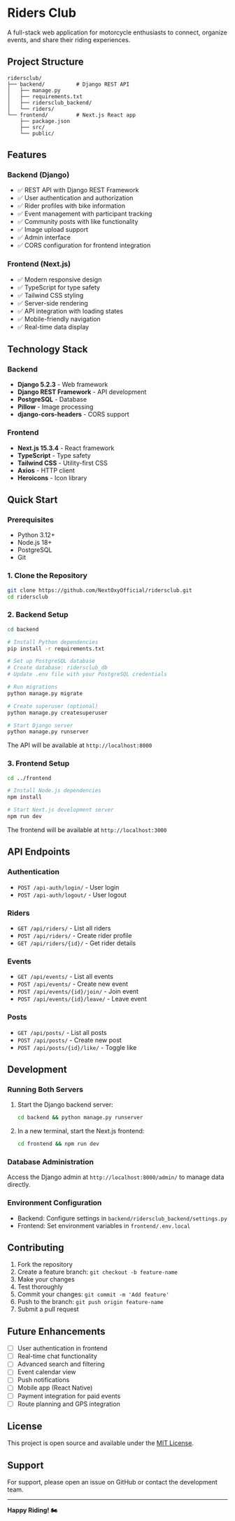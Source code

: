 # Riders Club

A full-stack web application for motorcycle enthusiasts to connect, organize events, and share their riding experiences.

## Project Structure

```
ridersclub/
├── backend/          # Django REST API
│   ├── manage.py
│   ├── requirements.txt
│   ├── ridersclub_backend/
│   └── riders/
└── frontend/         # Next.js React app
    ├── package.json
    ├── src/
    └── public/
```

## Features

### Backend (Django)
- ✅ REST API with Django REST Framework
- ✅ User authentication and authorization
- ✅ Rider profiles with bike information
- ✅ Event management with participant tracking
- ✅ Community posts with like functionality
- ✅ Image upload support
- ✅ Admin interface
- ✅ CORS configuration for frontend integration

### Frontend (Next.js)
- ✅ Modern responsive design
- ✅ TypeScript for type safety
- ✅ Tailwind CSS styling
- ✅ Server-side rendering
- ✅ API integration with loading states
- ✅ Mobile-friendly navigation
- ✅ Real-time data display

## Technology Stack

### Backend
- **Django 5.2.3** - Web framework
- **Django REST Framework** - API development
- **PostgreSQL** - Database
- **Pillow** - Image processing
- **django-cors-headers** - CORS support

### Frontend
- **Next.js 15.3.4** - React framework
- **TypeScript** - Type safety
- **Tailwind CSS** - Utility-first CSS
- **Axios** - HTTP client
- **Heroicons** - Icon library

## Quick Start

### Prerequisites
- Python 3.12+
- Node.js 18+
- PostgreSQL
- Git

### 1. Clone the Repository
```bash
git clone https://github.com/NextOxyOfficial/ridersclub.git
cd ridersclub
```

### 2. Backend Setup
```bash
cd backend

# Install Python dependencies
pip install -r requirements.txt

# Set up PostgreSQL database
# Create database: ridersclub_db
# Update .env file with your PostgreSQL credentials

# Run migrations
python manage.py migrate

# Create superuser (optional)
python manage.py createsuperuser

# Start Django server
python manage.py runserver
```

The API will be available at `http://localhost:8000`

### 3. Frontend Setup
```bash
cd ../frontend

# Install Node.js dependencies
npm install

# Start Next.js development server
npm run dev
```

The frontend will be available at `http://localhost:3000`

## API Endpoints

### Authentication
- `POST /api-auth/login/` - User login
- `POST /api-auth/logout/` - User logout

### Riders
- `GET /api/riders/` - List all riders
- `POST /api/riders/` - Create rider profile
- `GET /api/riders/{id}/` - Get rider details

### Events
- `GET /api/events/` - List all events
- `POST /api/events/` - Create new event
- `POST /api/events/{id}/join/` - Join event
- `POST /api/events/{id}/leave/` - Leave event

### Posts
- `GET /api/posts/` - List all posts
- `POST /api/posts/` - Create new post
- `POST /api/posts/{id}/like/` - Toggle like

## Development

### Running Both Servers
1. Start the Django backend server:
   ```bash
   cd backend && python manage.py runserver
   ```

2. In a new terminal, start the Next.js frontend:
   ```bash
   cd frontend && npm run dev
   ```

### Database Administration
Access the Django admin at `http://localhost:8000/admin/` to manage data directly.

### Environment Configuration
- Backend: Configure settings in `backend/ridersclub_backend/settings.py`
- Frontend: Set environment variables in `frontend/.env.local`

## Contributing

1. Fork the repository
2. Create a feature branch: `git checkout -b feature-name`
3. Make your changes
4. Test thoroughly
5. Commit your changes: `git commit -m 'Add feature'`
6. Push to the branch: `git push origin feature-name`
7. Submit a pull request

## Future Enhancements

- [ ] User authentication in frontend
- [ ] Real-time chat functionality
- [ ] Advanced search and filtering
- [ ] Event calendar view
- [ ] Push notifications
- [ ] Mobile app (React Native)
- [ ] Payment integration for paid events
- [ ] Route planning and GPS integration

## License

This project is open source and available under the [MIT License](LICENSE).

## Support

For support, please open an issue on GitHub or contact the development team.

---

**Happy Riding! 🏍️**
